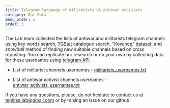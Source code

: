 ```yaml
---
title: Telegram language of militarists Vs antiwar activists
category: Our Data
menu_order: 1
order: 3
---
```


The Lab team collected the lists of antiwar and militarists telegram channels using key words search, [TGStat](https://tgstat.ru) catalogue search, "Kovcheg" [dataset](https://kovcheg.live/initiatives/), and *snowball* method of finding new suitable channels based on cross reposting. You can replicate our research or do your own by collecting data for these usernames using [telegram API](https://github.com/estebanpdl/telegram-tracker).

* List of militarist channels usernames - [militarists_usernames.txt](https://github.com/Teplitsa/CSRLab/blob/main/docs/_docs/Our_Data/militarists_usernames.txt) 

* List of antiwar activist channels usernames - [antiwar_activists_usernames.txt](https://github.com/Teplitsa/CSRLab/blob/main/docs/_docs/Our_Data/antiwar_activists_usernames.txt) 

If you have any questions, please, do not hesitate to contact us at teplitsa.lab@gmail.com or by raising an issue on our github!
